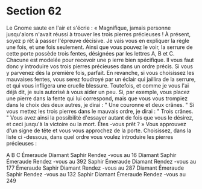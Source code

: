 # Section 62

Le Gnome saute en l'air et s'écrie  : « Magnifique, jamais personne jusqu'alors n'avait
réussi à trouver les trois pierres précieuses  ! À présent, soyez p rêt à passer l'épreuve
décisive. Je vais vous en expliquer la règle une fois, et une fois seulement. Ainsi que vous
pouvez le voir, la serrure de cette porte possède trois fentes, désignées par les lettres A, B
et C. Chacune est modelée pour recevoir une p ierre bien spécifique. Il vous faut donc y
introduire vos trois pierres précieuses dans un ordre précis. Si vous y parvenez dès la
première fois, parfait. En revanche, si vous choisissez les mauvaises fentes, vous serez
foudroyé par un éclair qui jaillira de la serrure, et qui vous infligera une cruelle blessure.
Toutefois, et comme je vous l'ai déjà dit, je suis autorisé à vous aider un peu. Si, par
exemple, vous placez une pierre dans la fente qui lui correspond, mais que vous vous
trompiez dans le choix des deux autres, je dirai  : " Une couronne et deux crânes. " Si vous
mettez les trois pierres dans le mauvais ordre, je dirai  : " Trois crânes. " Vous avez ainsi
la possibilité d'essayer autant de fois que vous le désirez, et ceci jusqu'à la victoire ou la
mort. Êtes -vous prêt  ? » Vous approuvez d'un signe de tête et vous vous approchez de la
porte. Choisissez, dans la liste ci -dessous, dans quel ordre vous voulez introduire les
pierres précieuses  :

A  B  C
Émeraude  Diamant  Saphir      Rendez -vous au 16
Diamant  Saphir   Émeraude     Rendez -vous au 392
Saphir   Émeraude  Diamant     Rendez -vous au 177
Émeraude  Saphir   Diamant     Rendez -vous au 287
Diamant  Émeraude  Saphir      Rendez -vous au 132
Saphir   Diamant  Émeraude     Rendez -vous au 249